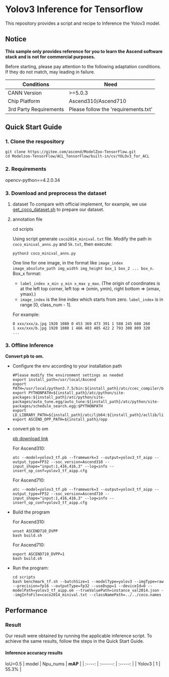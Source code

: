 

# Yolov3 Inference for Tensorflow 

This repository provides a script and recipe to Inference the Yolov3 model.

## Notice
**This sample only provides reference for you to learn the Ascend software stack and is not for commercial purposes.**

Before starting, please pay attention to the following adaptation conditions. If they do not match, may leading in failure.

| Conditions | Need |
| --- | --- |
| CANN Version | >=5.0.3 |
| Chip Platform| Ascend310/Ascend710 |
| 3rd Party Requirements| Please follow the 'requirements.txt' |

## Quick Start Guide

### 1. Clone the respository

```shell
git clone https://gitee.com/ascend/ModelZoo-TensorFlow.git
cd Modelzoo-TensorFlow/ACL_TensorFlow/built-in/cv/YOLOv3_for_ACL
```

### 2. Requirements

opencv-python==4.2.0.34


### 3. Download and preprocess the dataset

1. dataset
  To compare with official implement, for example, we use [get_coco_dataset.sh](https://github.com/pjreddie/darknet/blob/master/scripts/get_coco_dataset.sh) to prepare our dataset.

2. annotation file

   cd scripts

   Using script generate `coco2014_minival.txt` file. Modify the path in `coco_minival_anns.py` and `5k.txt`, then execute:

   ```
   python3 coco_minival_anns.py
   ```

   One line for one image, in the format like `image_index image_absolute_path img_width img_height box_1 box_2 ... box_n`.    
   Box_x format: 

   - `label_index x_min y_min x_max y_max`. (The origin of coordinates is at the left top corner, left top => (xmin, ymin), right bottom => (xmax, ymax).)    
   - `image_index` is the line index which starts from zero. `label_index` is in range [0, class_num - 1].

   For example:

   ```
   0 xxx/xxx/a.jpg 1920 1080 0 453 369 473 391 1 588 245 608 268
   1 xxx/xxx/b.jpg 1920 1080 1 466 403 485 422 2 793 300 809 320
   ...
   ```


### 3. Offline Inference

**Convert pb to om.**

- Configure the env according to your installation path 

  ```
  #Please modify the environment settings as needed
  export install_path=/usr/local/Ascend
  export PATH=/usr/local/python3.7.5/bin:${install_path}/atc/ccec_compiler/bin:${install_path}/atc/bin:$PATH
  export PYTHONPATH=${install_path}/atc/python/site-packages:${install_path}/atc/python/site-packages/auto_tune.egg/auto_tune:${install_path}/atc/python/site-packages/schedule_search.egg:$PYTHONPATH
  export LD_LIBRARY_PATH=${install_path}/atc/lib64:${install_path}/acllib/lib64:$LD_LIBRARY_PATH
  export ASCEND_OPP_PATH=${install_path}/opp
  ```

- convert pb to om

  [pb download link](https://modelzoo-train-atc.obs.cn-north-4.myhuaweicloud.com/003_Atc_Models/modelzoo/yolov3_tf.pb)

  For Ascend310:
  ```
  atc --model=yolov3_tf.pb --framework=3 --output=yolov3_tf_aipp --output_type=FP32 --soc_version=Ascend310 --input_shape="input:1,416,416,3" --log=info --insert_op_conf=yolov3_tf_aipp.cfg
  ```
  For Ascend710:
  ```
  atc --model=yolov3_tf.pb --framework=3 --output=yolov3_tf_aipp --output_type=FP32 --soc_version=Ascend710 --input_shape="input:1,416,416,3" --log=info --insert_op_conf=yolov3_tf_aipp.cfg
  ```

- Build the program

  For Ascend310:
  ```
  unset ASCEND710_DVPP
  bash build.sh
  ```
  For Ascend710:
  ```
  export ASCEND710_DVPP=1
  bash build.sh
  ```

- Run the program:

  ```
  cd scripts
  bash benchmark_tf.sh --batchSize=1 --modelType=yolov3 --imgType=raw --precision=fp16 --outputType=fp32 --useDvpp=1 --deviceId=0 --modelPath=yolov3_tf_aipp.om --trueValuePath=instance_val2014.json --imgInfoFile=coco2014_minival.txt --classNamePath=../../coco.names
  ```



## Performance

### Result

Our result were obtained by running the applicable inference script. To achieve the same results, follow the steps in the Quick Start Guide.

#### Inference accuracy results

IoU=0.5
| model  | Npu_nums | **mAP** | 
| :----: | :------: | :-----: | 
| Yolov3 |    1     |  55.3%   | 
